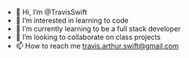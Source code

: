 - 👋 Hi, I’m @TravisSwift
- 👀 I’m interested in learning to code
- 🌱 I’m currently learning to be a full stack developer 
- 💞️ I’m looking to collaborate on class projects
- 📫 How to reach me travis.arthur.swift@gmail.com

<!---
TravisSwift/TravisSwift is a ✨ special ✨ repository because its `README.md` (this file) appears on your GitHub profile.
You can click the Preview link to take a look at your changes.
--->
